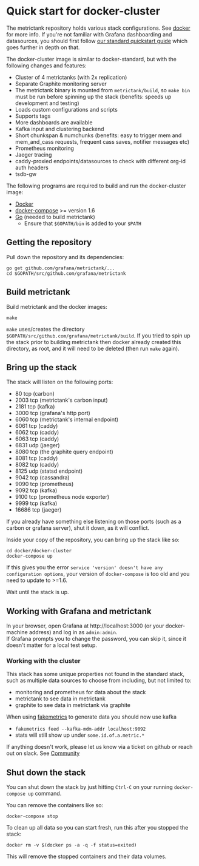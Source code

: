 # Quick start for docker-cluster

The metrictank repository holds various stack configurations. See [docker](docker.md) for more info.
If you're not familiar with Grafana dashboarding and datasources, you should first follow
[our standard quickstart guide](https://github.com/grafana/metrictank/blob/master/docs/quick-start-docker.md) which goes further in depth on that.

The docker-cluster image is similar to docker-standard, but with the following changes and features:

* Cluster of 4 metrictanks (with 2x replication)
* Separate Graphite monitoring server
* The metrictank binary is mounted from `metrictank/build`, so `make bin` must be run before spinning up the stack (benefits: speeds up development and testing)
* Loads custom configurations and scripts
* Supports tags
* More dashboards are available
* Kafka input and clustering backend
* Short chunkspan & numchunks (benefits: easy to trigger mem and mem_and_cass requests, frequent cass saves, notifier messages etc)
* Prometheus monitoring
* Jaeger tracing
* caddy-proxied endpoints/datasources to check with different org-id auth headers
* tsdb-gw


The following programs are required to build and run the docker-cluster image:

* [Docker](https://docs.docker.com/install/)
* [docker-compose](https://docs.docker.com/compose) >= version 1.6
* [Go](https://golang.org/doc/install) (needed to build metrictank)
   * Ensure that `$GOPATH/bin` is added to your `$PATH`

## Getting the repository

Pull down the repository and its dependencies: 

```
go get github.com/grafana/metrictank/...
cd $GOPATH/src/github.com/grafana/metrictank
```

## Build metrictank

Build metrictank and the docker images:
```
make
```

`make` uses/creates the directory `$GOPATH/src/github.com/grafana/metrictank/build`. If you tried to spin up the stack prior to building metrictank then docker already created this directory, as root, and it will need to be deleted (then run `make` again).

## Bring up the stack

The stack will listen on the following ports:

* 80    tcp (carbon)
* 2003  tcp (metrictank's carbon input)
* 2181  tcp (kafka)
* 3000  tcp (grafana's http port)
* 6060  tcp (metrictank's internal endpoint)
* 6061  tcp (caddy)
* 6062  tcp (caddy)
* 6063  tcp (caddy)
* 6831  udp (jaeger)
* 8080  tcp (the graphite query endpoint)
* 8081  tcp (caddy)
* 8082  tcp (caddy)
* 8125  udp (statsd endpoint)
* 9042  tcp (cassandra)
* 9090  tcp (prometheus)
* 9092  tcp (kafka)
* 9100  tcp (prometheus node exporter)
* 9999  tcp (kafka)
* 16686 tcp (jaeger)

If you already have something else listening on those ports (such as a carbon or grafana server), shut it down, as it will conflict.


Inside your copy of the repository, you can bring up the stack like so:

```
cd docker/docker-cluster
docker-compose up
```

If this gives you the error `service 'version' doesn't have any configuration options`,
your version of `docker-compose` is too old and you need to update to >=1.6.

Wait until the stack is up.

## Working with Grafana and metrictank

In your browser, open Grafana at http://localhost:3000 (or your docker-machine address) and log in as `admin:admin`.  
If Grafana prompts you to change the password, you can skip it, since it doesn't matter for a local test setup.

### Working with the cluster

This stack has some unique properties not found in the standard stack, such as multiple data sources to choose from including, but not limited to:
* monitoring and prometheus for data about the stack
* metrictank to see data in metrictank
* graphite to see data in metrictank via graphite
  
When using [fakemetrics](https://github.com/raintank/fakemetrics) to generate data you should now use kafka
* `fakemetrics feed --kafka-mdm-addr localhost:9092`
* stats will still show up under `some.id.of.a.metric.*`

If anything doesn't work, please let us know via a ticket on github or reach out on slack. See
[Community](https://github.com/grafana/metrictank/blob/master/docs/community.md)


## Shut down the stack

You can shut down the stack by just hitting `Ctrl-C` on your running `docker-compose up` command.


You can remove the containers like so:
```
docker-compose stop
```

To clean up all data so you can start fresh, run this after you stopped the stack:
```
docker rm -v $(docker ps -a -q -f status=exited)
```
This will remove the stopped containers and their data volumes.
